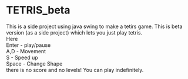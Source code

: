 # TETRIS_beta
This is a side project using java swing to make a tetirs game. This is beta version (as a side project) which lets you just play tetris. <Br> Here <Br> Enter - play/pause <Br> 
A,D - Movement <Br> 
S - Speed up<Br>
Space - Change Shape <Br>
there is no score and no levels! You can play indefinitely.
